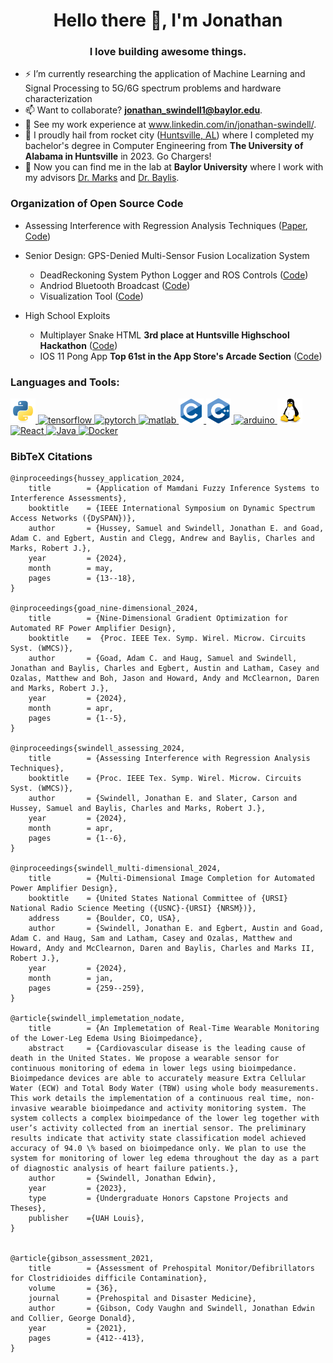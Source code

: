 <h1 align="center">Hello there 👋, I'm Jonathan</h1>
<h3 align="center">I love building awesome things.</h3>

- ⚡ I’m currently researching the application of Machine Learning and Signal Processing to 5G/6G spectrum problems and hardware characterization
- 📫 Want to collaborate? **jonathan_swindell1@baylor.edu**.
- 👀 See my work experience at www.linkedin.com/in/jonathan-swindell/.
- 🚀 I proudly hail from rocket city ([Huntsville, AL](https://www.huntsville.org/blog/list/post/how-huntsville-al-earned-the-name-rocket-city/)) where I completed my bachelor's degree in Computer Engineering from **The University of Alabama in Huntsville** in 2023. Go Chargers!
- 🐻 Now you can find me in the lab at **Baylor University** where I work with my advisors [Dr. Marks](https://www.ecs.baylor.edu/person/dr-robert-j-marks-ii) and [Dr. Baylis](https://www.ecs.baylor.edu/person/dr-charles-baylis). 

<h3 align="left">Organization of Open Source Code</h3>

- Assessing Interference with Regression Analysis Techniques ([Paper](https://ieeexplore.ieee.org/abstract/document/10619025), [Code](https://github.com/carsonslater/Assessing-Interference-with-Regression-Analysis-Techniques))

- Senior Design: GPS-Denied Multi-Sensor Fusion Localization System
 	- DeadReckoning System Python Logger and ROS Controls ([Code](https://github.com/JonathanSwindell/Dead-Reckoning-Subsystem-for-a-Multi-Sensor-Fusion-Localization-System-/tree/main))
  	- Andriod Bluetooth Broadcast ([Code](https://github.com/JonathanSwindell/Andriod-GPS-Location-Bluetooth-Broadcast))
  	- Visualization Tool ([Code](https://github.com/JonathanSwindell/Localization-Systems-Visual-Comparision-Tool))

- High School Exploits
	- Multiplayer Snake HTML **3rd place at Huntsville Highschool Hackathon** ([Code](https://github.com/JonathanSwindell/Multiplayer-Web-Snake))
 	- IOS 11 Pong App **Top 61st in the App Store's Arcade Section** ([Code](https://github.com/JonathanSwindell/Pong-for-iPhone))


<h3 align="left">Languages and Tools:</h3>
<p align="left"> 
<!--Python--><a href="https://www.python.org" target="_blank"> <img src="https://raw.githubusercontent.com/devicons/devicon/master/icons/python/python-original.svg" alt="python" width="40" height="40"/> <!--TensorFlow--> <a href="https://www.tensorflow.org/" target="_blank"> <img src="https://upload.wikimedia.org/wikipedia/commons/a/ab/TensorFlow_logo.svg" alt="tensorflow" width="80" height="40"/> <!--PyTorch--> <a href="https://pytorch.org" target="_blank"> <img src="https://upload.wikimedia.org/wikipedia/commons/9/96/Pytorch_logo.png" alt="pytorch" width="80" height="40"/> <!--Matlab--><a href="https://www.mathworks.com/" target="_blank"> <img src="https://upload.wikimedia.org/wikipedia/commons/2/21/Matlab_Logo.png" alt="matlab" width="40" height="40"/> </a> <!--C--><a href="https://www.cprogramming.com/" target="_blank"> <img src="https://raw.githubusercontent.com/devicons/devicon/master/icons/c/c-original.svg" alt="c" width="40" height="40"/> </a> <!--C++--><a href="https://www.w3schools.com/cpp/" target="_blank"> <img src="https://raw.githubusercontent.com/devicons/devicon/master/icons/cplusplus/cplusplus-original.svg" alt="cplusplus" width="40" height="40"/> </a><!--Arduino--><a href="https://www.arduino.cc/" target="_blank"> <img src="https://cdn.worldvectorlogo.com/logos/arduino-1.svg" alt="arduino" width="40" height="40"/> </a></a><!--Linux--><a href="https://www.linux.org/" target="_blank"> <img src="https://raw.githubusercontent.com/devicons/devicon/master/icons/linux/linux-original.svg" alt="linux" width="40" height="40"/> </a> </a> <!-- React --><a href="https://react.dev" target="_blank"> <img src="https://upload.wikimedia.org/wikipedia/commons/thumb/a/a7/React-icon.svg/2300px-React-icon.svg.png" alt="React" width="40" height="40"/> </a> <!-- Java --><a href="https://https://www.java.com/en/" target="_blank"> <img src="https://cdn.freebiesupply.com/logos/large/2x/java-14-logo-png-transparent.png" alt="Java" width="40" height="40"/> </a> <!-- Docker --> <a href="https://www.docker.com" target="_blank"> <img src="https://www.docker.com/wp-content/uploads/2022/03/Moby-logo.png" alt="Docker" width="40" height="40"/> </a> 

<h3 align="left">BibTeX Citations</h3>

```
@inproceedings{hussey_application_2024,
	title        = {Application of Mamdani Fuzzy Inference Systems to Interference Assessments},
	booktitle    = {IEEE International Symposium on Dynamic Spectrum Access Networks ({DySPAN})},
	author       = {Hussey, Samuel and Swindell, Jonathan E. and Goad, Adam C. and Egbert, Austin and Clegg, Andrew and Baylis, Charles and Marks, Robert J.},
	year         = {2024},
	month        = may,
	pages        = {13--18},
}

@inproceedings{goad_nine-dimensional_2024,
	title        = {Nine-Dimensional Gradient Optimization for Automated RF Power Amplifier Design},
	booktitle    =  {Proc. IEEE Tex. Symp. Wirel. Microw. Circuits Syst. (WMCS)},
	author       = {Goad, Adam C. and Haug, Samuel and Swindell, Jonathan and Baylis, Charles and Egbert, Austin and Latham, Casey and Ozalas, Matthew and Boh, Jason and Howard, Andy and McClearnon, Daren and Marks, Robert J.},
	year         = {2024},
	month        = apr,
	pages        = {1--5},
}

@inproceedings{swindell_assessing_2024,
	title        = {Assessing Interference with Regression Analysis Techniques},
	booktitle    = {Proc. IEEE Tex. Symp. Wirel. Microw. Circuits Syst. (WMCS)},
	author       = {Swindell, Jonathan E. and Slater, Carson and Hussey, Samuel and Baylis, Charles and Marks, Robert J.},
	year         = {2024},
	month        = apr,
	pages        = {1--6},
}

@inproceedings{swindell_multi-dimensional_2024,
	title        = {Multi-Dimensional Image Completion for Automated Power Amplifier Design},
	booktitle    = {United States National Committee of {URSI} National Radio Science Meeting ({USNC}-{URSI} {NRSM})},
	address      = {Boulder, CO, USA},
	author 		 = {Swindell, Jonathan E. and Egbert, Austin and Goad, Adam C. and Haug, Sam and Latham, Casey and Ozalas, Matthew and Howard, Andy and McClearnon, Daren and Baylis, Charles and Marks II, Robert J.},
	year         = {2024},
	month        = jan,
	pages        = {259--259},
}

@article{swindell_implemetation_nodate,
	title        = {An Implemetation of Real-Time Wearable Monitoring of the Lower-Leg Edema Using Bioimpedance},
	abstract     = {Cardiovascular disease is the leading cause of death in the United States. We propose a wearable sensor for continuous monitoring of edema in lower legs using bioimpedance. Bioimpedance devices are able to accurately measure Extra Cellular Water (ECW) and Total Body Water (TBW) using whole body measurements. This work details the implementation of a continuous real time, non-invasive wearable bioimpedance and activity monitoring system. The system collects a complex bioimpedance of the lower leg together with user’s activity collected from an inertial sensor. The preliminary results indicate that activity state classification model achieved accuracy of 94.0 \% based on bioimpedance only. We plan to use the system for monitoring of lower leg edema throughout the day as a part of diagnostic analysis of heart failure patients.},
	author       = {Swindell, Jonathan Edwin},
	year         = {2023},
	type         = {Undergraduate Honors Capstone Projects and Theses},
	publisher    ={UAH Louis},
}


@article{gibson_assessment_2021,
	title        = {Assessment of Prehospital Monitor/Defibrillators for Clostridioides difficile Contamination},
	volume       = {36},
	journal      = {Prehospital and Disaster Medicine},
	author       = {Gibson, Cody Vaughn and Swindell, Jonathan Edwin and Collier, George Donald},
	year         = {2021},
	pages        = {412--413},
}

